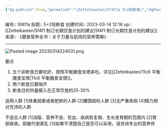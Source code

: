 ```yaml
---
{"dg-publish":true,"permalink":"/Zettelkasten/5f4f1a 5+2轻断食/","dgPassFrontmatter":true}
---
```


编号:: 5f4f1a
标题:: 5+2轻断食
创建时间:: 2023-03-14 12:16
up:: [[Zettelkasten/5f4f1 制订长期饮食计划的建议\|5f4f1 制订长期饮食计划的建议]]
来源:: 《健身营养全书：关于力量与肌肉的营养策略》

---
![Pasted image 20230314224031.png](/img/user/attachment/Pasted%20image%2020230314224031.png)

要点
1. 五个非断食日要吃好，按照平衡膳食宝塔来吃。详见[[Zettelkasten/11c6 平衡膳食宝塔\|11c6 平衡膳食宝塔]]。
2. 两个断食日要隔开
3. 断食日的热量摄入在正常饮食的25-30%

适用人群
[1]体重超重或者肥胖的人群
[2]腰围超标人群
[3]无严重疾病
[4]精力相对充沛的人群

不适合人群
[1]消瘦、营养不良、贫血、疾病恢复期、生长发育期的范围内
[2]胃部疾病，尿酸代谢紊乱
[3]如果不清楚自己是否可以采用，请咨询专业的营养师
